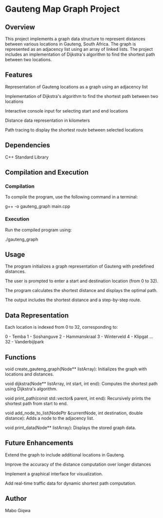 # Gauteng Map Graph Project

## Overview

This project implements a graph data structure to represent distances between various locations in Gauteng, South Africa. The graph is represented as an adjacency list using an array of linked lists. The project includes an implementation of Dijkstra's algorithm to find the shortest path between two locations.

## Features

Representation of Gauteng locations as a graph using an adjacency list

Implementation of Dijkstra's algorithm to find the shortest path between two locations

Interactive console input for selecting start and end locations

Distance data representation in kilometers

Path tracing to display the shortest route between selected locations

## Dependencies

C++ Standard Library

## Compilation and Execution

### Compilation

To compile the program, use the following command in a terminal:

g++ -o gauteng_graph main.cpp

### Execution

Run the compiled program using:

./gauteng_graph

## Usage

The program initializes a graph representation of Gauteng with predefined distances.

The user is prompted to enter a start and destination location (from 0 to 32).

The program calculates the shortest distance and displays the optimal path.

The output includes the shortest distance and a step-by-step route.

## Data Representation

Each location is indexed from 0 to 32, corresponding to:

0 - Temba
1 - Soshanguve
2 - Hammanskraal
3 - Winterveld
4 - Klipgat
...
32 - Vanderbijlpark

## Functions

void create_gauteng_graph(Node** listArray): Initializes the graph with locations and distances.

void dijkstra(Node** listArray, int start, int end): Computes the shortest path using Dijkstra's algorithm.

void print_path(const std::vector& parent, int end): Recursively prints the shortest path from start to end.

void add_node_to_list(NodePtr &currentNode, int destination, double distance): Adds a node to the adjacency list.

void print_data(Node** listArray): Displays the stored graph data.

## Future Enhancements

Extend the graph to include additional locations in Gauteng.

Improve the accuracy of the distance computation over longer distances

Implement a graphical interface for visualization.

Add real-time traffic data for dynamic shortest path computation.

## Author

Mabo Giqwa

